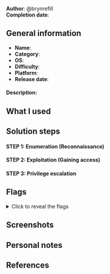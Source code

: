 **Author**: @brynrefill<br>
**Completion date**: <!-- YYYY-MM-DD format - according to ISO 8601 -->

## General information
- **Name**:
- **Category**: <!-- boot2root/... -->
- **OS**: <!-- Linux/Windows/... -->
- **Difficulty**: <!-- easy/medium/hard/... -->
- **Platform**: <!-- HTB/THM/... -->
- **Release date**: <!-- YYYY-MM-DD format - according to ISO 8601 -->

#### Description:
> _<!-- brief description or overview of the machine -->_

## What I used
<!-- list of files, techniques, tools and exploits -->

## Solution steps
#### STEP 1: Enumeration (Reconnaissance)
<!-- ... -->
#### STEP 2: Exploitation (Gaining access)
<!-- ... -->
#### STEP 3: Privilege escalation
<!-- ... -->

## Flags <!-- insert the flags only if it is allowed and if the related potential CTF event is not ongoing. If it is not the case, write "I can't share the flags" below -->
<details><summary>Click to reveal the flags</summary>

```
User flag: <absolute path> - <flag>
Root flag: <absolute path> - <flag>
...
```

</details>

## Screenshots
<!-- list of references to screenshots, if any. Otherwise, write "No screenshots" -->

## Personal notes
<!-- list of thoughts, lessons learned, suggestions on further readings, if any. Otherwise, write "No personal notes" -->

## References
<!-- list of articles, blog posts, resources, if any. Otherwise, write "No references" -->
